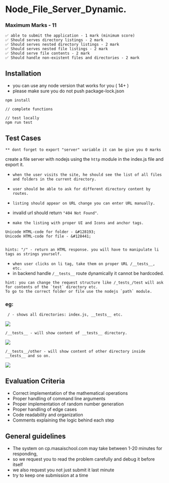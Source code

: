 # Node_File_Server_Dynamic.

### Maximum Marks - 11

```
✅ able to submit the application - 1 mark (minimum score)
✅ Should serves directory listings - 2 mark
✅ Should serves nested directory listings - 2 mark
✅ Should serves nested file listings - 2 mark
✅ Should serve file contents - 2 mark
✅ Should handle non-existent files and directories - 2 mark
```

## Installation

- you can use any node version that works for you ( 14+ )
- please make sure you do not push package-lock.json

```
npm install

// complete functions 

// test locally
npm run test
```

## Test Cases

`** dont forget to export "server" variable it can be give you 0 marks `<br/>

create a file server with nodejs using the `http` module in the index.js file and export it.

- `when the user visits the site, he should see the list of all files and folders in the current directory.`
- `user should be able to ask for different directory content by routes.`

- `listing should appear on URL change you can enter URL manually.`

- invalid url should return `"404 Not Found"`.

- `make the listing with proper UI and Icons and anchor tags.`
```
Unicode HTML-code for folder - &#128193;
Unicode HTML-code for file - &#128441;


hints: "/" - return an HTML response. you will have to manipulate li tags as strings yourself.
```

- `when user clicks on li tag, take them on proper URL /__tests__, etc.`
- in backend handle `/__tests__` route dynamically it cannot be hardcoded.

```
hint: you can change the request structure like /_tests_/test will ask for contents of the `test` directory etc.
To go to the correct folder or file use the nodejs `path` module. 
```
### eg:

`
 / - shows all directories: index.js, __tests__ etc.`

 <img src="https://i.imgur.com/8Msqzs7.png">

`/__tests__ - will show content of __tests__ directory.`

<img src="https://i.imgur.com/l2s6vlu.png">

`/__tests__/other - will show content of other directory inside __tests__ and so on.`

<img src="https://i.imgur.com/LZki7ht.png">




## Evaluation Criteria

- Correct implementation of the mathematical operations
- Proper handling of command line arguments
- Proper implementation of random number generation
- Proper handling of edge cases
- Code readability and organization
- Comments explaining the logic behind each step

## General guidelines

- The system on cp.masaischool.com may take between 1-20 minutes for responding,
- so we request you to read the problem carefully and debug it before itself
- we also request you not just submit it last minute
- try to keep one submission at a time